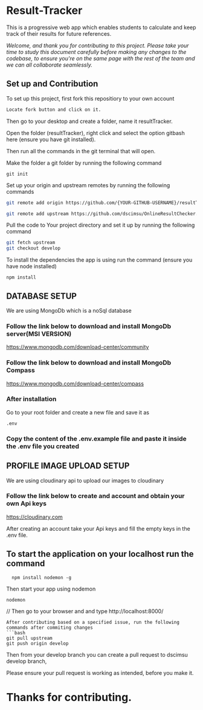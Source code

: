 # Result-Tracker
This is a progressive web app which enables students to calculate and keep track of their results for future references.


*Welcome, and thank you for contributing to this project. Please take your time to study this document carefully before making any changes to the codebase, to ensure you're on the same page with the rest of the team and we can all collaborate seamlessly.* 

## Set up and Contribution
To set up this project, first fork this repositiory to your own account
```bash
Locate fork button and click on it.
```
Then go to your desktop and create a folder, name it resultTracker.

Open the folder (resultTracker), right click and select the option gitbash here (ensure you have git installed).

Then run all the commands in the git terminal that will open.

Make the folder a git folder by running the following command
```
git init
```
Set up your origin and upstream remotes by running the following commands
```bash
git remote add origin https://github.com/{YOUR-GITHUB-USERNAME}/resultTracker.git

git remote add upstream https://github.com/dscimsu/OnlineResultChecker.git

```

Pull the code to Your project directory and set it up by running the following command
```bash
git fetch upstream
git checkout develop
```
To install the dependencies the app is using run the command (ensure you have node installed)
```
npm install
```
## DATABASE SETUP
We are using MongoDb which is a noSql database

### Follow the link below to  download and install MongoDb server(MSI VERSION)
https://www.mongodb.com/download-center/community

### Follow the link below to download and install MongoDb Compass
https://www.mongodb.com/download-center/compass

### After installation 
Go to your root folder and create a new file and save it as
```
.env
```
### Copy the content of the .env.example file and paste it inside the .env file you created

## PROFILE IMAGE UPLOAD SETUP
We are using cloudinary api to upload our images to cloudinary

### Follow the link below to create and account and obtain your own Api keys
https://cloudinary.com

After creating an account take your Api keys and fill the empty keys in the .env file.


## To start the application on your localhost run the command

```
  npm install nodemon -g
```
 Then start your app using nodemon 
 ```
 nodemon
 ```
// Then go to your browser and and type http://localhost:8000/ 
```
After contributing based on a specified issue, run the following commands after commiting changes
```bash
git pull upstream
git push origin develop

```

Then from your develop branch you can create a pull request to dscimsu develop branch,

Please ensure your pull request is working as intended, before you make it.
# Thanks for contributing.
